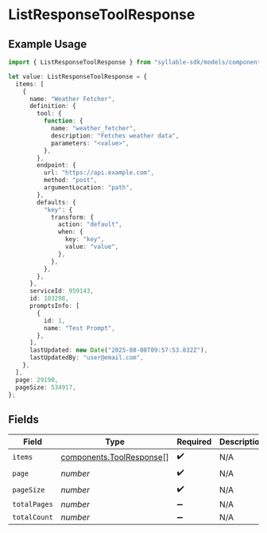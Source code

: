 # ListResponseToolResponse

## Example Usage

```typescript
import { ListResponseToolResponse } from "syllable-sdk/models/components";

let value: ListResponseToolResponse = {
  items: [
    {
      name: "Weather Fetcher",
      definition: {
        tool: {
          function: {
            name: "weather_fetcher",
            description: "Fetches weather data",
            parameters: "<value>",
          },
        },
        endpoint: {
          url: "https://api.example.com",
          method: "post",
          argumentLocation: "path",
        },
        defaults: {
          "key": {
            transform: {
              action: "default",
              when: {
                key: "key",
                value: "value",
              },
            },
          },
        },
      },
      serviceId: 959143,
      id: 103298,
      promptsInfo: [
        {
          id: 1,
          name: "Test Prompt",
        },
      ],
      lastUpdated: new Date("2025-08-08T09:57:53.832Z"),
      lastUpdatedBy: "user@email.com",
    },
  ],
  page: 29190,
  pageSize: 534917,
};
```

## Fields

| Field                                                                | Type                                                                 | Required                                                             | Description                                                          |
| -------------------------------------------------------------------- | -------------------------------------------------------------------- | -------------------------------------------------------------------- | -------------------------------------------------------------------- |
| `items`                                                              | [components.ToolResponse](../../models/components/toolresponse.md)[] | :heavy_check_mark:                                                   | N/A                                                                  |
| `page`                                                               | *number*                                                             | :heavy_check_mark:                                                   | N/A                                                                  |
| `pageSize`                                                           | *number*                                                             | :heavy_check_mark:                                                   | N/A                                                                  |
| `totalPages`                                                         | *number*                                                             | :heavy_minus_sign:                                                   | N/A                                                                  |
| `totalCount`                                                         | *number*                                                             | :heavy_minus_sign:                                                   | N/A                                                                  |